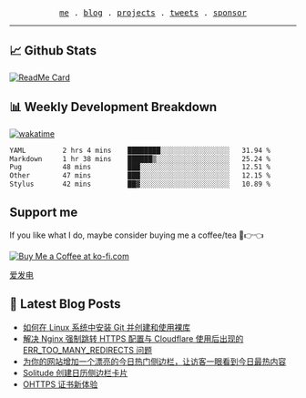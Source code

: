 <p align="center">
  <samp>
    <a href="https://everfu.cn">me</a> .
    <a href="https://bloh.everfu.cn">blog</a> .
    <a href="https://everfu.cn/projects/">projects</a> .
    <a href="https://twitter.com/everfu8">tweets</a> .
    <a href="https://ko-fi.com/everfu">sponsor</a>
  </samp>
</p>

---

## 📈 Github Stats

<p align="center">

[![ReadMe Card](https://github-readme-stats.vercel.app/api/pin/?username=everfu&repo=hexo-theme-solitude)](https://github.com/everfu/hexo-theme-solitude)

</p>

## 📊 Weekly Development Breakdown

[![wakatime](https://wakatime.com/badge/user/0fcef314-a9cd-4509-9880-5cdb2158a775.svg)](https://wakatime.com/@0fcef314-a9cd-4509-9880-5cdb2158a775)

<!--START_SECTION:waka-->

```txt
YAML         2 hrs 4 mins    ████████░░░░░░░░░░░░░░░░░   31.94 %
Markdown     1 hr 38 mins    ██████▒░░░░░░░░░░░░░░░░░░   25.24 %
Pug          48 mins         ███░░░░░░░░░░░░░░░░░░░░░░   12.51 %
Other        47 mins         ███░░░░░░░░░░░░░░░░░░░░░░   12.15 %
Stylus       42 mins         ██▓░░░░░░░░░░░░░░░░░░░░░░   10.89 %
```

<!--END_SECTION:waka-->

## Support me

If you like what I do, maybe consider buying me a coffee/tea 🥺👉👈

<a href="https://ko-fi.com/everfu">
  <img src="https://ko-fi.com/img/githubbutton_sm.svg" alt="Buy Me a Coffee at ko-fi.com" />
</a>

[爱发电](https://afdian.com/a/everfu)

## 📝 Latest Blog Posts

<!-- BLOG-POST-LIST:START -->
- [如何在 Linux 系统中安装 Git 并创建和使用裸库](https://blog.everfu.cn/p/56ecdc5a.html)
- [解决 Nginx 强制跳转 HTTPS 配置与 Cloudflare 使用后出现的 ERR_TOO_MANY_REDIRECTS 问题](https://blog.everfu.cn/p/b62940d6.html)
- [为你的网站增加一个漂亮的今日热门侧边栏，让访客一眼看到今日最热内容](https://blog.everfu.cn/p/f86654a0.html)
- [Solitude 创建日历侧边栏卡片](https://blog.everfu.cn/p/874ddadb.html)
- [OHTTPS 证书新体验](https://blog.everfu.cn/p/b8011a81.html)
<!-- BLOG-POST-LIST:END -->
